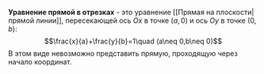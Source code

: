 **Уравнение прямой в отрезках** - это уравнение [[Прямая на плоскости|прямой линии]], пересекающей ось $Ox$ в точке $(a,0)$ и ось $Oy$ в точке $(0,b)$:$$\frac{x}{a}+\frac{y}{b}=1\quad (a\neq 0,b\neq 0)$$В этом виде невозможно представить прямую, проходящую через начало координат.